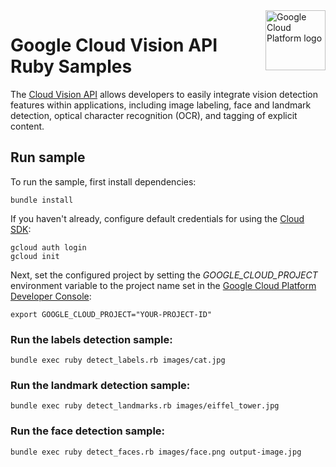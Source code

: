 <img src="https://avatars2.githubusercontent.com/u/2810941?v=3&s=96" alt="Google Cloud Platform logo" title="Google Cloud Platform" align="right" height="96" width="96"/>

# Google Cloud Vision API Ruby Samples

The [Cloud Vision API][vision_docs] allows developers to easily integrate vision
detection features within applications, including image labeling, face and
landmark detection, optical character recognition (OCR), and tagging of explicit
content.

[vision_docs]: https://cloud.google.com/vision/docs/

## Run sample

To run the sample, first install dependencies:

    bundle install

If you haven't already, configure default credentials for using the
[Cloud SDK](https://cloud.google.com/sdk/):

    gcloud auth login
    gcloud init

Next, set the configured project by setting the *GOOGLE_CLOUD_PROJECT*
environment variable to the project name set in the
[Google Cloud Platform Developer Console](https://console.cloud.google.com):

    export GOOGLE_CLOUD_PROJECT="YOUR-PROJECT-ID"


### Run the labels detection sample:

    bundle exec ruby detect_labels.rb images/cat.jpg

### Run the landmark detection sample:

    bundle exec ruby detect_landmarks.rb images/eiffel_tower.jpg 

### Run the face detection sample:

    bundle exec ruby detect_faces.rb images/face.png output-image.jpg    
